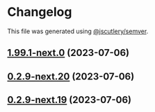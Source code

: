 # Changelog

This file was generated using [@jscutlery/semver](https://github.com/jscutlery/semver).

## [1.99.1-next.0](https://git.whc.fyi/WillowHayward/lipwig/compare/v1.99.0...v1.99.1-next.0) (2023-07-06)



## [0.2.9-next.20](https://git.whc.fyi/WillowHayward/lipwig/compare/v0.2.9-next.19...v0.2.9-next.20) (2023-07-06)



## [0.2.9-next.19](https://git.whc.fyi/WillowHayward/lipwig/compare/v0.2.9-next.18...v0.2.9-next.19) (2023-07-06)
